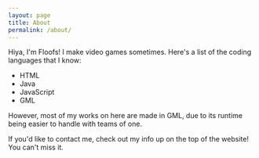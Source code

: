 ```yaml
---
layout: page
title: About
permalink: /about/
---
```


Hiya, I'm Floofs! I make video games sometimes.
Here's a list of the coding languages that I know:

* HTML
* Java
* JavaScript
* GML

However, most of my works on here are made in GML, due to its runtime being easier to handle with teams of one.

If you'd like to contact me, check out my info up on the top of the website! You can't miss it.